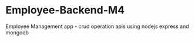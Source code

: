 # Employee-Backend-M4
Employee Management app - crud operation apis using nodejs express and mongodb
